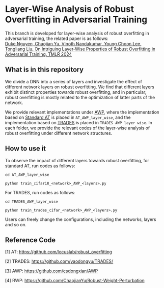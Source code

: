 # Layer-Wise Analysis of Robust Overfitting in Adversarial Training

This branch is developed for layer-wise analysis of robust overfitting in adversarial training, the related paper is as follows:  
[Duke Nguyen, Chaojian Yu, Vinoth Nandakumar, Young Choon Lee, Tongliang Liu. On Intriguing Layer-Wise Properties of Robust Overfitting in Adversarial Training. TMLR 2024](https://openreview.net/forum?id=phk5CcKTcc)

## What is in this repository
We divide a DNN into a series of layers and investigate the effect of different network layers on robust overfitting. We find that different layers exhibit distinct properties towards robust overfitting, and in particular, robust overfitting is mostly related to the optimization of latter parts of the network.

We provide relevant implementations under [AWP](https://github.com/csdongxian/AWP), where the implementation based on [Standard AT](https://github.com/locuslab/robust_overfitting) is placed in `AT_AWP_layer_wise`, and the implementation based on [TRADES](https://github.com/yaodongyu/TRADES/) is placed in `TRADES_AWP_layer_wise`. In each folder, we provide the relevant codes of the layer-wise analysis of robust overfitting under different network structures.

## How to use it
To observe the impact of different layers towards robust overfitting, for standard AT, run codes as follows:
```
cd AT_AWP_layer_wise

python train_cifar10_<network>_AWP_<layers>.py
```
For TRADES, run codes as follows:
```
cd TRADES_AWP_layer_wise

python train_trades_cifar_<network>_AWP_<layers>.py
```
Users can freely change the configurations, including the networks, layers and so on.

## Reference Code
[1] AT: https://github.com/locuslab/robust_overfitting

[2] TRADES: https://github.com/yaodongyu/TRADES/

[3] AWP: https://github.com/csdongxian/AWP

[4] RWP: https://github.com/ChaojianYu/Robust-Weight-Perturbation
